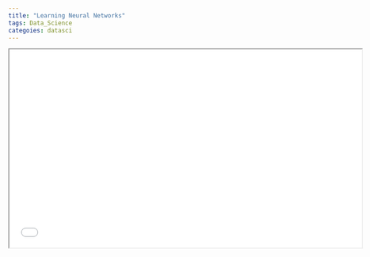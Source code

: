 ```yaml
---
title: "Learning Neural Networks"   
tags: Data_Science
categoies: datasci
---
```


<div class="pdf-container">
    <iframe src="/assets/docs/05-neural-network.pdf" title="Neural Netowrks" height="400" width="712" allowfullscreen="false" frameborder="10">
    </iframe>
</div>
